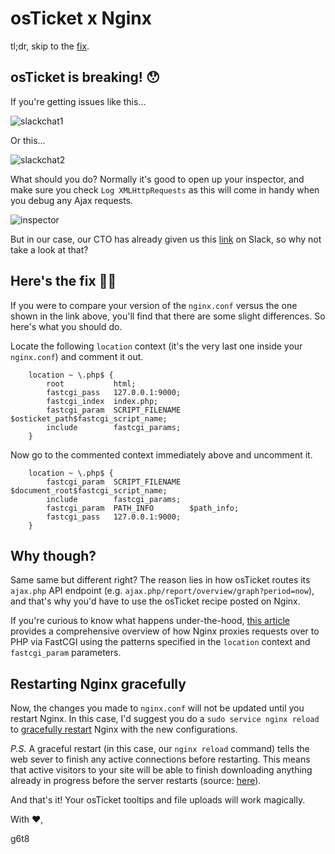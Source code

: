 # osTicket x Nginx

tl;dr, skip to the [fix](#heres-the-fix-).

## osTicket is breaking! 😯

If you're getting issues like this...

![slackchat1](https://i.imgur.com/RJXq44e.png)

Or this...

![slackchat2](https://i.imgur.com/q7rcIIl.png)

What should you do? Normally it's good to open up your inspector, and make sure you check `Log XMLHttpRequests` as this will come in handy when you debug any Ajax requests.

![inspector](https://i.imgur.com/vgbCgts.png)

But in our case, our CTO has already given us this [link](https://www.nginx.com/resources/wiki/start/topics/recipes/osticket/) on Slack, so why not take a look at that?


## Here's the fix 👨‍🔧

If you were to compare your version of the `nginx.conf` versus the one shown in the link above, you'll find that there are some slight differences. So here's what you should do.

Locate the following `location` context (it's the very last one inside your `nginx.conf`) and comment it out.

        location ~ \.php$ {
            root           html;
            fastcgi_pass   127.0.0.1:9000;
            fastcgi_index  index.php;
            fastcgi_param  SCRIPT_FILENAME  $osticket_path$fastcgi_script_name;
            include        fastcgi_params;
        }

Now go to the commented context immediately above and uncomment it.

        location ~ \.php$ {
            fastcgi_param  SCRIPT_FILENAME  $document_root$fastcgi_script_name;
            include        fastcgi_params;
            fastcgi_param  PATH_INFO        $path_info;
            fastcgi_pass   127.0.0.1:9000;
        }

## Why though?

Same same but different right? The reason lies in how osTicket routes its `ajax.php` API endpoint (e.g. `ajax.php/report/overview/graph?period=now`), and that's why you'd have to use the osTicket recipe posted on Nginx.

If you're curious to know what happens under-the-hood, [this article](https://www.digitalocean.com/community/tutorials/understanding-and-implementing-fastcgi-proxying-in-nginx) provides a comprehensive overview of how Nginx proxies requests over to PHP via FastCGI using the patterns specified in the `location` context and `fastcgi_param` parameters.

## Restarting Nginx gracefully

Now, the changes you made to `nginx.conf` will not be updated until you restart Nginx. In this case, I'd suggest you do a `sudo service nginx reload` to [gracefully restart](https://serverfault.com/a/378585) Nginx with the new configurations. 

_P.S._ A graceful restart (in this case, our `nginx reload` command) tells the web sever to finish any active connections before restarting. This means that active visitors to your site will be able to finish downloading anything already in progress before the server restarts (source: [here](http://lifeonubuntu.com/restarting-apache-gracefully/)).

And that's it! Your osTicket tooltips and file uploads will work magically.

With ❤️,

g6t8
